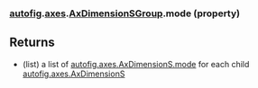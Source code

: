 ### [autofig](autofig.md).[axes](autofig.axes.md).[AxDimensionSGroup](autofig.axes.AxDimensionSGroup.md).mode (property)




Returns
---------
* (list) a list of  [autofig.axes.AxDimensionS.mode](autofig.axes.AxDimensionS.mode.md) for each child
    [autofig.axes.AxDimensionS](autofig.axes.AxDimensionS.md)

